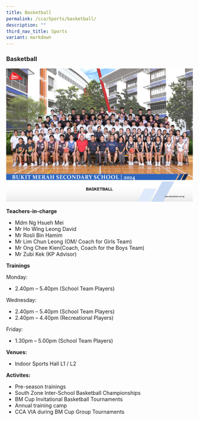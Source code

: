 ```yaml
---
title: Basketball
permalink: /cca/Sports/basketball/
description: ""
third_nav_title: Sports
variant: markdown
---
```

### Basketball

<img src="/images/basketball_1.jpg" style="width:60%,align:left">


**Teachers-in-charge**

*   Mdm Ng Hsueh Mei
*   Mr Ho Wing Leong David
*   Mr Rosli Bin Hamim
*   Mr Lim Chun Leong (OM/ Coach for Girls Team)
*   Mr Ong Chee Kien(Coach, Coach for the Boys Team)
*   Mr Zubi Kek (KP Advisor)

**Trainings**

Monday:

*   2.40pm – 5.40pm (School Team Players)

Wednesday:

*   2.40pm – 5.40pm (School Team Players)
*   2.40pm – 4.40pm (Recreational Players)

Friday:

*   1.30pm – 5.00pm (School Team Players)


**Venues:**

*   Indoor Sports Hall L1 / L2

**Activites:**

*   Pre-season trainings
*   South Zone Inter-School Basketball Championships
*   BM Cup Invitational Basketball Tournaments
*   Annual training camp 
*   CCA VIA during BM Cup Group Tournaments